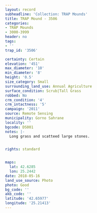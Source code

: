 ```yaml
---
layout: record
subheadline: 'Collection: TRAP Mounds'
title: TRAP Mound - 3506
categories:
- TRAP Mounds
- 3000-3999
header: no
tags:
- ''
trap_id: '3506'

certainty: Certain
elevation: '451'
max_diameter: '10'
min_diameter: '8'
height: '0.5'
size_category: Small
surrounding_land_use: Annual Agriculture
surface_condition: Scrub|Tall Grass
robbed: No
crm_condition: '4'
crm_intactness: '5'
campaign: '2011'
source: Remote Sensing
municipality: Gorno Sahrane
locality: ''
bgcode: DS001
notes: |-
  Long grass and scatteed large stones.


rights: standard


maps:
  lat: 42.6285
  lon: 25.2442
date: 2018-05-16
land_use_source: Photo
photo: Good
bg_code: ''
akb_code: ''
latitude: '42.65977'
longitude: '25.21413'
---
```

